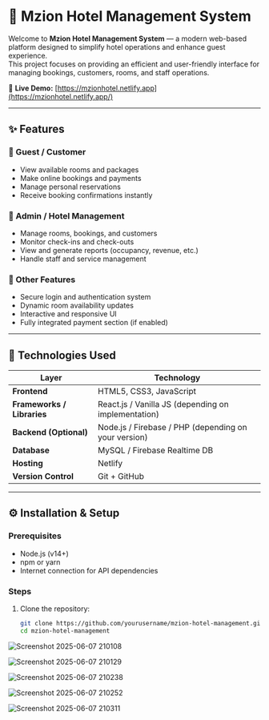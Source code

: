 # 🏨 Mzion Hotel Management System

Welcome to **Mzion Hotel Management System** — a modern web-based platform designed to simplify hotel operations and enhance guest experience.  
This project focuses on providing an efficient and user-friendly interface for managing bookings, customers, rooms, and staff operations.

🔗 **Live Demo:** [https://mzionhotel.netlify.app](https://mzionhotel.netlify.app/)

---

## ✨ Features

### 👤 Guest / Customer
- View available rooms and packages  
- Make online bookings and payments  
- Manage personal reservations  
- Receive booking confirmations instantly  

### 🏢 Admin / Hotel Management
- Manage rooms, bookings, and customers  
- Monitor check-ins and check-outs  
- View and generate reports (occupancy, revenue, etc.)  
- Handle staff and service management  

### 🧾 Other Features
- Secure login and authentication system  
- Dynamic room availability updates  
- Interactive and responsive UI  
- Fully integrated payment section (if enabled)

---

## 🧠 Technologies Used

| Layer | Technology |
|-------|-------------|
| **Frontend** | HTML5, CSS3, JavaScript |
| **Frameworks / Libraries** | React.js / Vanilla JS (depending on implementation) |
| **Backend (Optional)** | Node.js / Firebase / PHP (depending on your version) |
| **Database** | MySQL / Firebase Realtime DB |
| **Hosting** | Netlify |
| **Version Control** | Git + GitHub |

---

## ⚙️ Installation & Setup

### Prerequisites
- Node.js (v14+)
- npm or yarn
- Internet connection for API dependencies

### Steps
1. Clone the repository:
   ```bash
   git clone https://github.com/yourusername/mzion-hotel-management.git
   cd mzion-hotel-management


![Screenshot 2025-06-07 210108](https://github.com/user-attachments/assets/2d500a30-ff83-4f99-89cf-8f78e9f5d3dd)

![Screenshot 2025-06-07 210129](https://github.com/user-attachments/assets/6f92eed0-98f1-48f2-ae6e-24041d58fd72)

![Screenshot 2025-06-07 210238](https://github.com/user-attachments/assets/ef94e13a-9bb2-4d2c-ab3b-00aaeeeba327)

![Screenshot 2025-06-07 210252](https://github.com/user-attachments/assets/8f435eb9-96a0-41b2-823f-7a3c7f0e865a)

![Screenshot 2025-06-07 210311](https://github.com/user-attachments/assets/b918e95d-2805-4d8d-8bcc-e78b21d0850c)






